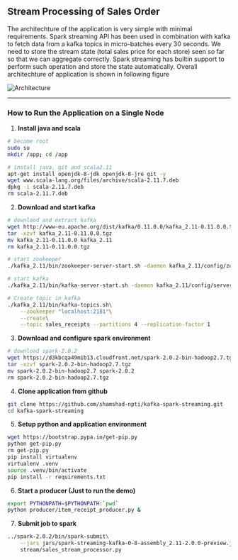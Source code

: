 Stream Processing of Sales Order
---

The architechture of the application is very simple with minimal requirements. Spark streaming API has been used in combination with kafka to fetch data from a kafka topics in micro-batches every 30 seconds. We need to store the stream state (total sales price for each store) seen so far so that we can aggregate correctly. Spark streaming has builtin support to perform such operation and store the state automatically. Overall architechture of application is shown in following figure

![Architecture](https://storage.googleapis.com/svg-store/diagram.jpg)

---

### How to Run the Application on a Single Node

1. **Install java and scala**

```bash
# become root
sudo su
mkdir /app; cd /app

# install java, git and scala2.11
apt-get install openjdk-8-jdk openjdk-8-jre git -y
wget www.scala-lang.org/files/archive/scala-2.11.7.deb
dpkg -i scala-2.11.7.deb
rm scala-2.11.7.deb
```

2. **Download and start kafka**

```bash
# downlaod and extract kafka
wget http://www-eu.apache.org/dist/kafka/0.11.0.0/kafka_2.11-0.11.0.0.tgz
tar -xzvf kafka_2.11-0.11.0.0.tgz
mv kafka_2.11-0.11.0.0 kafka_2.11
rm kafka_2.11-0.11.0.0.tgz

# start zookeeper 
./kafka_2.11/bin/zookeeper-server-start.sh -daemon kafka_2.11/config/zookeeper.properties

# start kafka
./kafka_2.11/bin/kafka-server-start.sh -daemon kafka_2.11/config/server.properties

# Create topic in kafka
./kafka_2.11/bin/kafka-topics.sh\
	--zookeeper "localhost:2181"\
	--create\
	--topic sales_receipts --partitions 4 --replication-factor 1
```

3. **Download and configure spark environment**

```bash
# download spark-2.0.2
wget https://d3kbcqa49mib13.cloudfront.net/spark-2.0.2-bin-hadoop2.7.tgz
tar -xzvf spark-2.0.2-bin-hadoop2.7.tgz
mv spark-2.0.2-bin-hadoop2.7 spark-2.0.2
rm spark-2.0.2-bin-hadoop2.7.tgz
```

4. **Clone application from github**

```bash
git clone https://github.com/shamshad-npti/kafka-spark-streaming.git
cd kafka-spark-streaming
```

5. **Setup python and application environment**

```bash
wget https://bootstrap.pypa.io/get-pip.py
python get-pip.py
rm get-pip.py
pip install virtualenv
virtualenv .venv
source .venv/bin/activate
pip install -r requirements.txt
```

6. **Start a producer (Just to run the demo)**

```bash
export PYTHONPATH=$PYTHONPATH:`pwd`
python producer/item_receipt_producer.py &
```

7. **Submit job to spark**

```bash
../spark-2.0.2/bin/spark-submit\
 	--jars jars/spark-streaming-kafka-0-8-assembly_2.11-2.0.0-preview.jar\
 	stream/sales_stream_processor.py
```